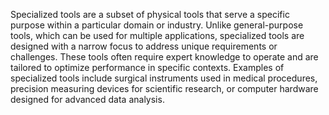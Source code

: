 
Specialized tools are a subset of physical tools that serve a specific purpose within a particular domain or industry. Unlike general-purpose tools, which can be used for multiple applications, specialized tools are designed with a narrow focus to address unique requirements or challenges. These tools often require expert knowledge to operate and are tailored to optimize performance in specific contexts. Examples of specialized tools include surgical instruments used in medical procedures, precision measuring devices for scientific research, or computer hardware designed for advanced data analysis.

